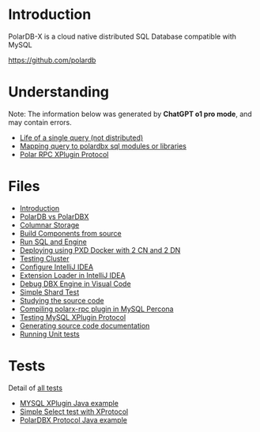 # Introduction

PolarDB-X is a cloud native distributed SQL Database compatible with MySQL

https://github.com/polardb  

# Understanding

Note: The information below was generated by **ChatGPT o1 pro mode**, and may contain errors.

- [Life of a single query (not distributed)](./docs/single_query.md)
- [Mapping query to polardbx sql modules or libraries](./docs/single_query_code.md)
- [Polar RPC XPlugin Protocol](./docs/xplugin.md)

# Files

- [Introduction](./docs/introduction.md)
- [PolarDB vs PolarDBX](./docs/db_vs_dbx.md)
- [Columnar Storage](./docs/columnar.md)
- [Build Components from source](./docs/build.md)
- [Run SQL and Engine](./docs/run.md)
- [Deploying using PXD Docker with 2 CN and 2 DN](./docs/deploy_pxd.md)
- [Testing Cluster](./docs/testing_cluster.md)
- [Configure IntelliJ IDEA](./docs/intellij.md)
- [Extension Loader in IntelliJ IDEA](./docs/intellij_extension.md)
- [Debug DBX Engine in Visual Code](./docs/debug_engine_vc.md)
- [Simple Shard Test](./docs/shard_test.md)
- [Studying the source code](./study/README.md)
- [Compiling polarx-rpc plugin in MySQL Percona](./docs/mysql_percona.md)
- [Testing MySQL XPlugin Protocol](./docs/xplugin_test.md)
- [Generating source code documentation](./docs/doxygen_basic.md)
- [Running Unit tests](./docs/run_tests.md)

# Tests

Detail of [all tests](./tests/README.md)

- [MYSQL XPlugin Java example](./tests/xplugin-test)
- [Simple Select test with XProtocol](./tests/select-test)
- [PolarDBX Protocol Java example](./tests/polardbx-test)